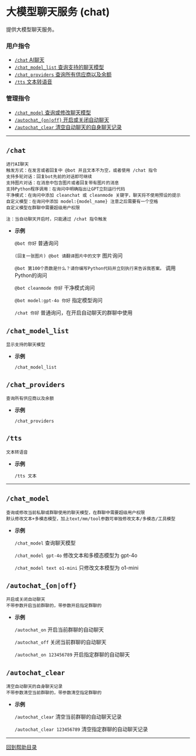 # 大模型聊天服务 (chat)

提供大模型聊天服务。

### 用户指令

- [`/chat` AI聊天](#chat)
- [`/chat_model_list` 查询支持的聊天模型](#chat_model_list)
- [`/chat_providers` 查询所有供应商以及余额](#chat_providers)
- [`/tts` 文本转语音](#tts)

### 管理指令

- [`/chat_model` 查询或修改聊天模型](#chat_model)
- [`/autochat_{on|off}` 开启或关闭自动聊天](#autochat_onoff)
- [`/autochat_clear` 清空自动聊天的自身聊天记录](#autochat_clear)

---

##  `/chat`

```
进行AI聊天
触发方式：在发言或者回复中 @bot 并且文本不为空，或者使用 /chat 指令
支持多轮对话：回复bot先前的对话即可继续
支持图片对话：在消息中包含图片或者回复带有图片的消息
支持Python程序调用：在询问中明确指出让GPT立刻运行代码
干净模式：在询问中添加 cleanchat 或 cleanmode 关键字，聊天将不使用预设的提示
自定义模型：在询问中添加 model:{model_name} 注意之后需要有一个空格
自定义模型在群聊中需要超级用户权限

注：当自动聊天开启时，只能通过 /chat 指令触发
```

- **示例**

    `@bot 你好` 普通询问

    `(回复一张图片) @bot 请翻译图片中的文字` 图片询问

    `@bot 第100个质数是什么？请你编写Python代码并立刻执行来告诉我答案。` 调用Python的询问

    `@bot cleanmode 你好` 干净模式询问

    `@bot model:gpt-4o 你好` 指定模型询问

    `/chat 你好` 普通询问，在开启自动聊天的群聊中使用


## `/chat_model_list`

```
显示支持的聊天模型
```

- **示例**

    `/chat_model_list`

## `/chat_providers`

```
查询所有供应商以及余额
```

- **示例**

    `/chat_providers`


## `/tts`

```
文本转语音
```

- **示例**

    `/tts 文本`


---

## `/chat_model`

```
查询或修改当前私聊或群聊使用的聊天模型，在群聊中需要超级用户权限
默认修改文本+多模态模型，加上text/mm/tool参数可单独修改文本/多模态/工具模型
```

- **示例**

    `/chat_model` 查询聊天模型

    `/chat_model gpt-4o` 修改文本和多模态模型为 gpt-4o

    `/chat_model text o1-mini` 只修改文本模型为 o1-mini


## `/autochat_{on|off}`
```
开启或关闭自动聊天
不带参数开启当前群聊的，带参数开启指定群聊的
```

- **示例**

    `/autochat_on` 开启当前群聊的自动聊天

    `/autochat_off` 关闭当前群聊的自动聊天

    `/autochat_on 123456789` 开启指定群聊的自动聊天


## `/autochat_clear`
```
清空自动聊天的自身聊天记录
不带参数清空当前群聊的，带参数清空指定群聊的
```

- **示例**

    `/autochat_clear` 清空当前群聊的自动聊天记录

    `/autochat_clear 123456789` 清空指定群聊的自动聊天记录



--- 

[回到帮助目录](./main.md)
